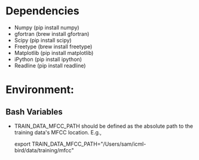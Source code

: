 # Dependencies

* Numpy      (pip install numpy)
* gfortran   (brew install gfortran)
* Scipy      (pip install scipy)
* Freetype   (brew install freetype)
* Matplotlib (pip install matplotlib)
* iPython    (pip install ipython)
* Readline   (pip install readline)

# Environment:

## Bash Variables
* TRAIN\_DATA\_MFCC\_PATH should be defined as the absolute path to the training
  data's MFCC location. E.g.,

    export TRAIN\_DATA\_MFCC\_PATH="/Users/sam/icml-bird/data/training/mfcc"
